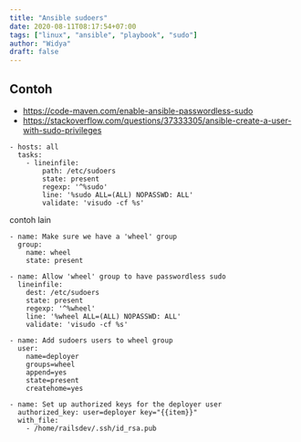 ```yaml
---
title: "Ansible sudoers"
date: 2020-08-11T08:17:54+07:00
tags: ["linux", "ansible", "playbook", "sudo"]
author: "Widya"
draft: false
---
```


## Contoh
* https://code-maven.com/enable-ansible-passwordless-sudo
* https://stackoverflow.com/questions/37333305/ansible-create-a-user-with-sudo-privileges
```
- hosts: all
  tasks:
    - lineinfile:
        path: /etc/sudoers
        state: present
        regexp: '^%sudo'
        line: '%sudo ALL=(ALL) NOPASSWD: ALL'
        validate: 'visudo -cf %s'
```
contoh lain
```
- name: Make sure we have a 'wheel' group
  group:
    name: wheel
    state: present

- name: Allow 'wheel' group to have passwordless sudo
  lineinfile:
    dest: /etc/sudoers
    state: present
    regexp: '^%wheel'
    line: '%wheel ALL=(ALL) NOPASSWD: ALL'
    validate: 'visudo -cf %s'

- name: Add sudoers users to wheel group
  user:
    name=deployer
    groups=wheel
    append=yes
    state=present
    createhome=yes

- name: Set up authorized keys for the deployer user
  authorized_key: user=deployer key="{{item}}"
  with_file:
    - /home/railsdev/.ssh/id_rsa.pub
```


